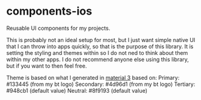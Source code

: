 # components-ios
Reusable UI components for my projects.

This is probably not an ideal setup for most, but I just want simple native UI that I can throw into apps quickly, so that is the purpose of this library.
It is setting the styling and themes within so I do not ned to think about them within my other apps.
I do not recommend anyone else using this library, but if you want to then feel free.


Theme is based on what I generated in [material 3](https://m3.material.io/theme-builder#/custom) based on:
Primary: #133445 (from my bt logo)
Secondary: #4d96d1 (from my bt logo)
Tertiary: #948cb1 (default value)
Neutral: #8f9193 (default value)
